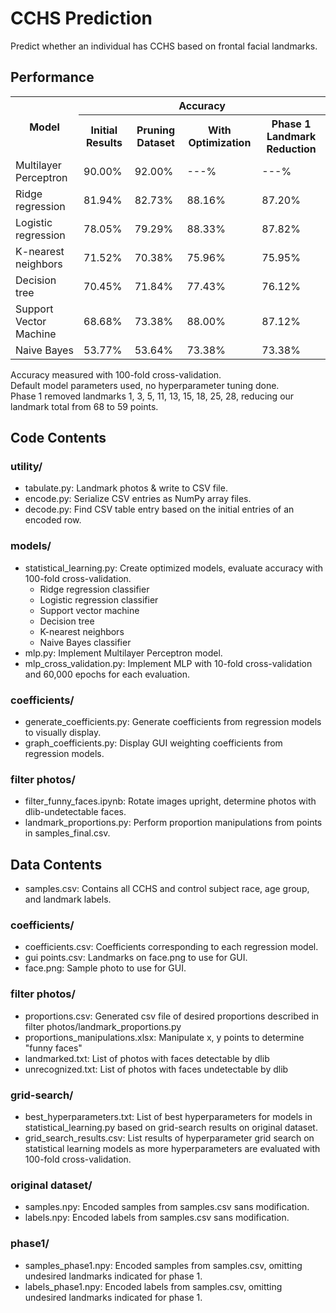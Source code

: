 # CCHS Prediction
Predict whether an individual has CCHS based on frontal facial landmarks.

## Performance
<table>
    <tr>
        <th rowspan=2>Model</th>
        <th colspan=4>Accuracy</th>
    </tr>
    <tr>
        <th>Initial Results</th>
        <th>Pruning Dataset</th>
        <th>With Optimization</th>
        <th>Phase 1 Landmark Reduction</th>
    </tr>
    <tr>
        <td>Multilayer Perceptron</td>
        <td>90.00%</td>
        <td>92.00%</td>
        <td>---%</td>
        <td>---%</td>
    </tr>
    <tr>
        <td>Ridge regression</td>
        <td>81.94%</td>
        <td>82.73%</td>
        <td>88.16%</td>
        <td>87.20%</td>
    </tr>
    <tr>
        <td>Logistic regression</td>
        <td>78.05%</td>
        <td>79.29%</td>
        <td>88.33%</td>
        <td>87.82%</td>
    </tr>
    <tr>
        <td>K-nearest neighbors</td>
        <td>71.52%</td>
        <td>70.38%</td>
        <td>75.96%</td>
        <td>75.95%</td>
    </tr>
    <tr>
        <td>Decision tree</td>
        <td>70.45%</td>
        <td>71.84%</td>
        <td>77.43%</td>
        <td>76.12%</td>
    </tr>
    <tr>
        <td>Support Vector Machine</td>
        <td>68.68%</td>
        <td>73.38%</td>
        <td>88.00%</td>
        <td>87.12%</td>
    </tr>
    <tr>
        <td>Naive Bayes</td>
        <td>53.77%</td>
        <td>53.64%</td>
        <td>73.38%</td>
        <td>73.38%</td>
    </tr>
</table>
Accuracy measured with 100-fold cross-validation.<br>
Default model parameters used, no hyperparameter tuning done.<br>
Phase 1 removed landmarks 1, 3, 5, 11, 13, 15, 18, 25, 28, reducing our landmark total from 68 to 59 points.

## Code Contents
### utility/
* tabulate.py: Landmark photos & write to CSV file.
* encode.py: Serialize CSV entries as NumPy array files.
* decode.py: Find CSV table entry based on the initial entries of an encoded row.
### models/
* statistical_learning.py: Create optimized models, evaluate accuracy with 100-fold cross-validation.
  * Ridge regression classifier
  * Logistic regression classifier
  * Support vector machine
  * Decision tree
  * K-nearest neighbors
  * Naive Bayes classifier
* mlp.py: Implement Multilayer Perceptron model.
* mlp_cross_validation.py: Implement MLP with 10-fold cross-validation and 60,000 epochs for each evaluation.

### coefficients/
* generate_coefficients.py: Generate coefficients from regression models to visually display.
* graph_coefficients.py: Display GUI weighting coefficients from regression models.

### filter photos/
* filter_funny_faces.ipynb: Rotate images upright, determine photos with dlib-undetectable faces.
* landmark_proportions.py: Perform proportion manipulations from points in samples_final.csv.

## Data Contents
* samples.csv: Contains all CCHS and control subject race, age group, and landmark labels.

### coefficients/
* coefficients.csv: Coefficients corresponding to each regression model.
* gui points.csv: Landmarks on face.png to use for GUI.
* face.png: Sample photo to use for GUI.

### filter photos/
* proportions.csv: Generated csv file of desired proportions described in filter photos/landmark_proportions.py
* proportions_manipulations.xlsx: Manipulate x, y points to determine "funny faces"
* landmarked.txt: List of photos with faces detectable by dlib
* unrecognized.txt: List of photos with faces undetectable by dlib

### grid-search/
* best_hyperparameters.txt: List of best hyperparameters for models in statistical_learning.py based on grid-search results on original dataset.
* grid_search_results.csv: List results of hyperparameter grid search on statistical learning models as more hyperparameters are evaluated with 100-fold cross-validation.

### original dataset/
* samples.npy: Encoded samples from samples.csv sans modification.
* labels.npy: Encoded labels from samples.csv sans modification.

### phase1/
* samples_phase1.npy: Encoded samples from samples.csv, omitting undesired landmarks indicated for phase 1.
* labels_phase1.npy: Encoded labels from samples.csv, omitting undesired landmarks indicated for phase 1.

